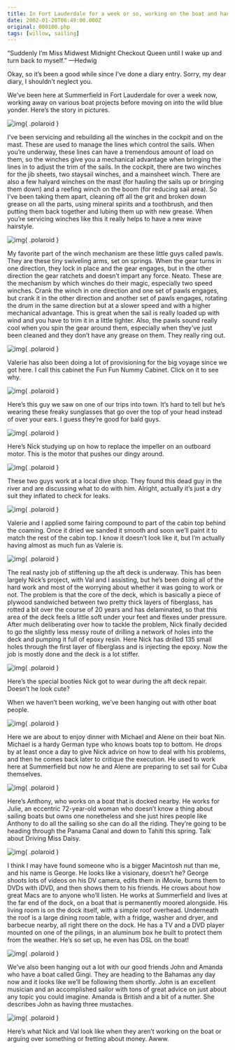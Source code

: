```yaml
---
title: In Fort Lauderdale for a week or so, working on the boat and hanging out with other boatees
date: 2002-01-20T06:49:00.000Z
original: 000100.php
tags: [willow, sailing]
---
```


“Suddenly I’m Miss Midwest Midnight Checkout Queen until I wake up and turn back to myself.” —Hedwig

Okay, so it’s been a good while since I’ve done a diary entry. Sorry, my dear diary, I shouldn’t neglect you.

We’ve been here at Summerfield in Fort Lauderdale for over a week now, working away on various boat projects before moving on into the wild blue yonder. Here’s the story in pictures.

![img](./winch-rebuilding.jpg){ .polaroid }

I’ve been servicing and rebuilding all the winches in the cockpit and on the mast. These are used to manage the lines which control the sails. When you’re underway, these lines can have a tremendous amount of load on them, so the winches give you a mechanical advantage when bringing the lines in to adjust the trim of the sails. In the cockpit, there are two winches for the jib sheets, two staysail winches, and a mainsheet winch. There are also a few halyard winches on the mast (for hauling the sails up or bringing them down) and a reefing winch on the boom (for reducing sail area). So I’ve been taking them apart, cleaning off all the grit and broken down grease on all the parts, using mineral spirits and a toothbrush, and then putting them back together and lubing them up with new grease. When you’re servicing winches like this it really helps to have a new wave hairstyle.

![img](./winch-pawls.jpg){ .polaroid }

My favorite part of the winch mechanism are these little guys called pawls. They are these tiny swiveling arms, set on springs. When the gear turns in one direction, they lock in place and the gear engages, but in the other direction the gear ratchets and doesn’t impart any force. Neato. These are the mechanism by which winches do their magic, especially two speed winches. Crank the winch in one direction and one set of pawls engages, but crank it in the other direction and another set of pawls engages, rotating the drum in the same direction but at a slower speed and with a higher mechanical advantage. This is great when the sail is really loaded up with wind and you have to trim it in a little tighter. Also, the pawls sound really cool when you spin the gear around them, especially when they’ve just been cleaned and they don’t have any grease on them. They really ring out.

![img](./funcabinet-0.jpg){ .polaroid }

Valerie has also been doing a lot of provisioning for the big voyage since we got here. I call this cabinet the Fun Fun Nummy Cabinet. Click on it to see why.

![img](./sunglassguy.jpg){ .polaroid }

Here’s this guy we saw on one of our trips into town. It’s hard to tell but he’s wearing these freaky sunglasses that go over the top of your head instead of over your ears. I guess they’re good for bald guys.

![img](./nick-outboard.jpg){ .polaroid }

Here’s Nick studying up on how to replace the impeller on an outboard motor. This is the motor that pushes our dingy around.

![img](./inflateddeadguy.jpg){ .polaroid }

These two guys work at a local dive shop. They found this dead guy in the river and are discussing what to do with him. Alright, actually it’s just a dry suit they inflated to check for leaks.

![img](./coaming-epoxy.jpg){ .polaroid }

Valerie and I applied some fairing compound to part of the cabin top behind the coaming. Once it dried we sanded it smooth and soon we’ll paint it to match the rest of the cabin top. I know it doesn’t look like it, but I’m actually having almost as much fun as Valerie is.

![img](./nick-aftdeck.jpg){ .polaroid }

The real nasty job of stiffening up the aft deck is underway. This has been largely Nick’s project, with Val and I assisting, but he’s been doing all of the hard work and most of the worrying about whether it was going to work or not. The problem is that the core of the deck, which is basically a piece of plywood sandwiched between two pretty thick layers of fiberglass, has rotted a bit over the course of 20 years and has delaminated, so that this area of the deck feels a little soft under your feet and flexes under pressure. After much deliberating over how to tackle the problem, Nick finally decided to go the slightly less messy route of drilling a network of holes into the deck and pumping it full of epoxy resin. Here Nick has drilled 135 small holes through the first layer of fiberglass and is injecting the epoxy. Now the job is mostly done and the deck is a lot stiffer.

![img](./nick-booties.jpg){ .polaroid }

Here’s the special booties Nick got to wear during the aft deck repair. Doesn’t he look cute?

When we haven’t been working, we’ve been hanging out with other boat people.

![img](./withmichaelandalene.jpg){ .polaroid }

Here we are about to enjoy dinner with Michael and Alene on their boat Nin. Michael is a hardy German type who knows boats top to bottom. He drops by at least once a day to give Nick advice on how to deal with his problems, and then he comes back later to critique the execution. He used to work here at Summerfield but now he and Alene are preparing to set sail for Cuba themselves.

![img](./anthony.jpg){ .polaroid }

Here’s Anthony, who works on a boat that is docked nearby. He works for Julie, an eccentric 72-year-old woman who doesn’t know a thing about sailing boats but owns one nonetheless and she just hires people like Anthony to do all the sailing so she can do all the riding. They’re going to be heading through the Panama Canal and down to Tahiti this spring. Talk about Driving Miss Daisy.

![img](./george.jpg){ .polaroid }

I think I may have found someone who is a bigger Macintosh nut than me, and his name is George. He looks like a visionary, doesn’t he? George shoots lots of videos on his DV camera, edits them in iMovie, burns them to DVDs with iDVD, and then shows them to his friends. He crows about how great Macs are to anyone who’ll listen. He works at Summerfield and lives at the far end of the dock, on a boat that is permanently moored alongside. His living room is on the dock itself, with a simple roof overhead. Underneath the roof is a large dining room table, with a fridge, washer and dryer, and barbecue nearby, all right there on the dock. He has a TV and a DVD player mounted on one of the pilings, in an aluminum box he built to protect them from the weather. He’s so set up, he even has DSL on the boat!

![img](./johnandamanda.jpg){ .polaroid }

We’ve also been hanging out a lot with our good friends John and Amanda who have a boat called Gingi. They are heading to the Bahamas any day now and it looks like we’ll be following them shortly. John is an excellent musician and an accomplished sailor with tons of great advice on just about any topic you could imagine. Amanda is British and a bit of a nutter. She describes John as having three mustaches.

![img](./nickval-sweeties.jpg){ .polaroid }

Here’s what Nick and Val look like when they aren’t working on the boat or arguing over something or fretting about money. Awww.
